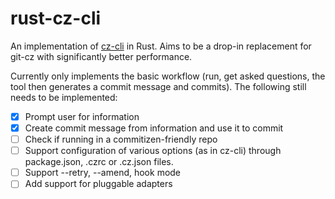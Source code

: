 # rust-cz-cli

An implementation of [cz-cli](https://github.com/commitizen/cz-cli) in Rust. Aims to be a drop-in replacement for git-cz with significantly better performance.

Currently only implements the basic workflow (run, get asked questions, the tool then generates a commit message and commits). The following still needs to be implemented:

-   [x] Prompt user for information
-   [x] Create commit message from information and use it to commit
-   [ ] Check if running in a commitizen-friendly repo
-   [ ] Support configuration of various options (as in cz-cli) through package.json, .czrc or .cz.json files.
-   [ ] Support --retry, --amend, hook mode
-   [ ] Add support for pluggable adapters
